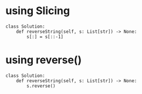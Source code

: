 # using Slicing
```python3
​class Solution:
    def reverseString(self, s: List[str]) -> None:
        s[:] = s[::-1]
```

# using reverse()
```python3
class Solution:
    def reverseString(self, s: List[str]) -> None:
        s.reverse()
```
